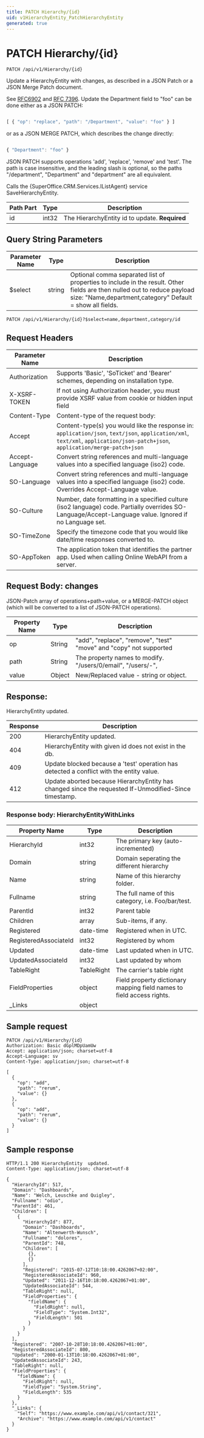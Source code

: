 ```yaml
---
title: PATCH Hierarchy/{id}
uid: v1HierarchyEntity_PatchHierarchyEntity
generated: true
---
```


# PATCH Hierarchy/{id}

```http
PATCH /api/v1/Hierarchy/{id}
```

Update a HierarchyEntity with changes, as described in a JSON Patch or a JSON Merge Patch document.


See <a href="https://tools.ietf.org/html/rfc6902">RFC6902</a> and <a href="https://tools.ietf.org/html/rfc7386">RFC 7396</a>. Update the Department field to "foo" can be done either as a JSON PATCH:

```js

[ { "op": "replace", "path": "/Department", "value": "foo" } ]

```

or as a JSON MERGE PATCH, which describes the change directly:

```js

{ "Department": "foo" }

```



JSON PATCH supports operations 'add', 'replace', 'remove' and 'test'.
The path is case insensitive, and the leading slash is optional, so the paths "/department", "Department" and "department" are all equivalent.



Calls the {SuperOffice.CRM.Services.IListAgent} service SaveHierarchyEntity.





| Path Part | Type | Description |
|-----------|------|-------------|
| id | int32 | The HierarchyEntity  id to update. **Required** |


## Query String Parameters

| Parameter Name | Type |  Description |
|----------------|------|--------------|
| $select | string |  Optional comma separated list of properties to include in the result. Other fields are then nulled out to reduce payload size: "Name,department,category" Default = show all fields. |

```http
PATCH /api/v1/Hierarchy/{id}?$select=name,department,category/id
```


## Request Headers

| Parameter Name | Description |
|----------------|-------------|
| Authorization  | Supports 'Basic', 'SoTicket' and 'Bearer' schemes, depending on installation type. |
| X-XSRF-TOKEN   | If not using Authorization header, you must provide XSRF value from cookie or hidden input field |
| Content-Type | Content-type of the request body:  |
| Accept         | Content-type(s) you would like the response in: `application/json`, `text/json`, `application/xml`, `text/xml`, `application/json-patch+json`, `application/merge-patch+json` |
| Accept-Language | Convert string references and multi-language values into a specified language (iso2) code. |
| SO-Language | Convert string references and multi-language values into a specified language (iso2) code. Overrides Accept-Language value. |
| SO-Culture | Number, date formatting in a specified culture (iso2 language) code. Partially overrides SO-Language/Accept-Language value. Ignored if no Language set. |
| SO-TimeZone | Specify the timezone code that you would like date/time responses converted to. |
| SO-AppToken | The application token that identifies the partner app. Used when calling Online WebAPI from a server. |

## Request Body: changes 

JSON-Patch array of operations+path+value, or a MERGE-PATCH object (which will be converted to a list of JSON-PATCH operations). 

| Property Name | Type |  Description |
|----------------|------|--------------|
| op | String | "add", "replace", "remove", "test" "move" and "copy" not supported |
| path | String | The property names to modify.  "/users/0/email", "/users/-", |
| value | Object | New/Replaced value - string or object. |

## Response:

HierarchyEntity  updated.

| Response | Description |
|----------------|-------------|
| 200 | HierarchyEntity  updated. |
| 404 | HierarchyEntity with given id does not exist in the db. |
| 409 | Update blocked because a 'test' operation has detected a conflict with the entity value. |
| 412 | Update aborted because HierarchyEntity has changed since the requested If-Unmodified-Since timestamp. |

### Response body: HierarchyEntityWithLinks

| Property Name | Type |  Description |
|----------------|------|--------------|
| HierarchyId | int32 | The primary key (auto-incremented) |
| Domain | string | Domain seperating the different hierarchy |
| Name | string | Name of this hierarchy folder. |
| Fullname | string | The full name of this category, i.e. Foo/bar/test. |
| ParentId | int32 | Parent table |
| Children | array | Sub-items, if any. |
| Registered | date-time | Registered when  in UTC. |
| RegisteredAssociateId | int32 | Registered by whom |
| Updated | date-time | Last updated when  in UTC. |
| UpdatedAssociateId | int32 | Last updated by whom |
| TableRight | TableRight | The carrier's table right |
| FieldProperties | object | Field property dictionary mapping field names to field access rights. |
| _Links | object |  |

## Sample request

```http!
PATCH /api/v1/Hierarchy/{id}
Authorization: Basic dGplMDpUamUw
Accept: application/json; charset=utf-8
Accept-Language: sv
Content-Type: application/json; charset=utf-8

[
  {
    "op": "add",
    "path": "rerum",
    "value": {}
  },
  {
    "op": "add",
    "path": "rerum",
    "value": {}
  }
]
```

## Sample response

```http_
HTTP/1.1 200 HierarchyEntity  updated.
Content-Type: application/json; charset=utf-8

{
  "HierarchyId": 517,
  "Domain": "Dashboards",
  "Name": "Welch, Leuschke and Quigley",
  "Fullname": "odio",
  "ParentId": 461,
  "Children": [
    {
      "HierarchyId": 877,
      "Domain": "Dashboards",
      "Name": "Altenwerth-Wunsch",
      "Fullname": "dolores",
      "ParentId": 748,
      "Children": [
        {},
        {}
      ],
      "Registered": "2015-07-12T10:18:00.4262067+02:00",
      "RegisteredAssociateId": 960,
      "Updated": "2011-12-16T10:18:00.4262067+01:00",
      "UpdatedAssociateId": 544,
      "TableRight": null,
      "FieldProperties": {
        "fieldName": {
          "FieldRight": null,
          "FieldType": "System.Int32",
          "FieldLength": 501
        }
      }
    }
  ],
  "Registered": "2007-10-28T10:18:00.4262067+01:00",
  "RegisteredAssociateId": 800,
  "Updated": "2000-01-13T10:18:00.4262067+01:00",
  "UpdatedAssociateId": 243,
  "TableRight": null,
  "FieldProperties": {
    "fieldName": {
      "FieldRight": null,
      "FieldType": "System.String",
      "FieldLength": 535
    }
  },
  "_Links": {
    "Self": "https://www.example.com/api/v1/contact/321",
    "Archive": "https://www.example.com/api/v1/contact"
  }
}
```